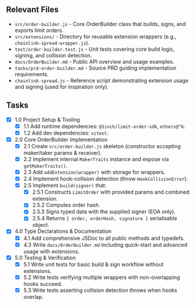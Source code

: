## Relevant Files

- `src/order-builder.js` - Core OrderBuilder class that builds, signs, and exports limit orders.
- `src/extensions/` - Directory for reusable extension wrappers (e.g., `chainlink-spread-wrapper.js`).
- `test/order-builder.test.js` - Unit tests covering core build logic, signing, and collision detection.
- `docs/OrderBuilder.md` - Public API overview and usage examples.
- `tasks/prd-order-builder.md` - Source PRD guiding implementation requirements.
- `chainlink-spread.js` - Reference script demonstrating extension usage and signing (used for inspiration only).

## Tasks

- [x] 1.0 Project Setup & Tooling
  - [x] 1.1 Add runtime dependencies: `@1inch/limit-order-sdk`, `ethers@^6`.
  - [x] 1.2 Add dev dependencies: `vitest`.

- [x] 2.0 Core OrderBuilder Implementation
  - [x] 2.1 Create `src/order-builder.js` skeleton (constructor accepting maker/taker params & receiver).
  - [x] 2.2 Implement internal `MakerTraits` instance and expose via `getMakerTraits()`.
  - [x] 2.3 Add `addExtension(wrapper)` with storage for wrappers.
  - [x] 2.4 Implement hook-collision detection (throw `HookCollisionError`).
  - [x] 2.5 Implement `build(signer)` that:
    - [x] 2.5.1 Constructs `LimitOrder` with provided params and combined extension.
    - [x] 2.5.2 Computes order hash.
    - [x] 2.5.3 Signs typed data with the supplied signer (EOA only).
    - [x] 2.5.4 Returns `{ order, orderHash, signature }` serialisable object.

- [x] 4.0 Type Declarations & Documentation
  - [x] 4.1 Add comprehensive JSDoc to all public methods and typedefs.
  - [x] 4.3 Write `docs/OrderBuilder.md` including quick-start and advanced usage with extensions.

- [x] 5.0 Testing & Verification
  - [x] 5.1 Write unit tests for basic build & sign workflow without extensions.
  - [x] 5.2 Write tests verifying multiple wrappers with non-overlapping hooks succeed.
  - [x] 5.3 Write tests asserting collision detection throws when hooks overlap.
